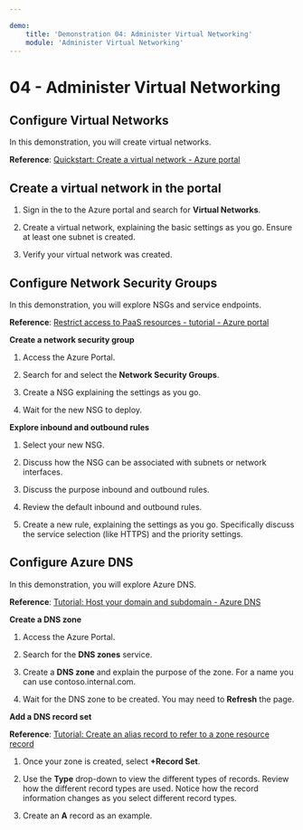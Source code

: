 ```yaml
---

demo:
    title: 'Demonstration 04: Administer Virtual Networking'
    module: 'Administer Virtual Networking'
---
```


# 04 - Administer Virtual Networking

## Configure Virtual Networks

In this demonstration, you will create virtual networks.

**Reference**: [Quickstart: Create a virtual network - Azure portal](https://docs.microsoft.com/azure/virtual-network/quick-create-portal)

## Create a virtual network in the portal

1.  Sign in the to the Azure portal and search for **Virtual Networks**.

1.  Create a virtual network, explaining the basic settings as you go. Ensure at least one subnet is created. 

1.  Verify your virtual network was created.

## Configure Network Security Groups

In this demonstration, you will explore NSGs and service endpoints.

**Reference**: [Restrict access to PaaS resources - tutorial - Azure portal](https://docs.microsoft.com/azure/virtual-network/tutorial-restrict-network-access-to-resources)

**Create a network security group**

1. Access the Azure Portal.

1. Search for and select the **Network Security Groups**.

1. Create a NSG explaining the settings as you go. 
 
1. Wait for the new NSG to deploy.

**Explore inbound and outbound rules**

1. Select your new NSG.

1. Discuss how the NSG can be associated with subnets or network interfaces.

1. Discuss the purpose inbound and outbound rules.  

1. Review the default inbound and outbound rules. 

1. Create a new rule, explaining the settings as you go. Specifically discuss the service selection (like HTTPS) and the priority settings. 

## Configure Azure DNS

In this demonstration, you will explore Azure DNS.

**Reference**: [Tutorial: Host your domain and subdomain - Azure DNS](https://docs.microsoft.com/azure/dns/dns-delegate-domain-azure-dns)


**Create a DNS zone**

1. Access the Azure Portal.

1. Search for the **DNS zones** service.

1. Create a **DNS zone** and explain the purpose of the zone. For a name you can use contoso.internal.com.

1.  Wait for the DNS zone to be created. You may need to **Refresh** the page.

**Add a DNS record set**

**Reference**: [Tutorial: Create an alias record to refer to a zone resource record](https://learn.microsoft.com/azure/dns/tutorial-alias-rr)

1. Once your zone is created, select **+Record Set**.

1. Use the **Type** drop-down to view the different types of records. Review how the different record types are used. Notice how the record information changes as you select different record types.

1. Create an **A** record as an example. 


